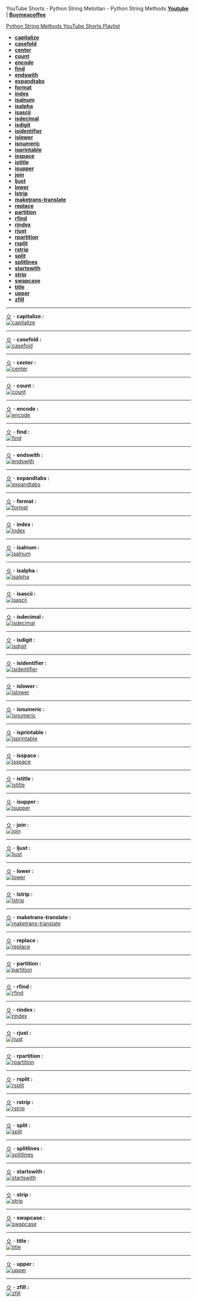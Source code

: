 YouTube Shorts - Python String Metotları - Python String Methods **[Youtube](https://www.youtube.com/@umtsn)** | **[Buymeacoffee](https://www.buymeacoffee.com/umitsen)** 

[Python String Methods YouTube Shorts Playlist](https://www.youtube.com/playlist?list=PLWmM3tw4zswYp2ee_doiA-zb0AOD_vXms)


- <a href="#web-capitalize" id="web-toc-capitalize">**capitalize**</a>
- <a href="#web-casefold" id="web-toc-casefold">**casefold**</a>
- <a href="#web-center" id="web-toc-center">**center**</a>
- <a href="#web-count" id="web-toc-count">**count**</a>
- <a href="#web-encode" id="web-toc-encode">**encode**</a>
- <a href="#web-find" id="web-toc-find">**find**</a>
- <a href="#web-endswith" id="web-toc-endswith">**endswith**</a>
- <a href="#web-expandtabs" id="web-toc-expandtabs">**expandtabs**</a>
- <a href="#web-format" id="web-toc-format">**format**</a>
- <a href="#web-index" id="web-toc-index">**index**</a>
- <a href="#web-isalnum" id="web-toc-isalnum">**isalnum**</a>
- <a href="#web-isalpha" id="web-toc-isalpha">**isalpha**</a>
- <a href="#web-isascii" id="web-toc-isascii">**isascii**</a>
- <a href="#web-isdecimal" id="web-toc-isdecimal">**isdecimal**</a>
- <a href="#web-isdigit" id="web-toc-isdigit">**isdigit**</a>
- <a href="#web-isidentifier" id="web-toc-isidentifier">**isidentifier**</a>
- <a href="#web-islower" id="web-toc-islower">**islower**</a>
- <a href="#web-isnumeric" id="web-toc-isnumeric">**isnumeric**</a>
- <a href="#web-isprintable" id="web-toc-isprintable">**isprintable**</a>
- <a href="#web-isspace" id="web-toc-isspace">**isspace**</a>
- <a href="#web-istitle" id="web-toc-istitle">**istitle**</a>
- <a href="#web-isupper" id="web-toc-isupper">**isupper**</a>
- <a href="#web-join" id="web-toc-join">**join**</a>
- <a href="#web-ljust" id="web-toc-ljust">**ljust**</a>
- <a href="#web-lower" id="web-toc-lower">**lower**</a>
- <a href="#web-lstrip" id="web-toc-lstrip">**lstrip**</a>
- <a href="#web-maketrans-translate" id="web-toc-maketrans-translate">**maketrans-translate**</a>
- <a href="#web-replace" id="web-toc-replace">**replace**</a>
- <a href="#web-partition" id="web-toc-partition">**partition**</a>
- <a href="#web-rfind" id="web-toc-rfind">**rfind**</a>
- <a href="#web-rindex" id="web-toc-rindex">**rindex**</a>
- <a href="#web-rjust" id="web-toc-rjust">**rjust**</a>
- <a href="#web-rpartition" id="web-toc-rpartition">**rpartition**</a>
- <a href="#web-rsplit" id="web-toc-rsplit">**rsplit**</a>
- <a href="#web-rstrip" id="web-toc-rstrip">**rstrip**</a>
- <a href="#web-split" id="web-toc-split">**split**</a>
- <a href="#web-splitlines" id="web-toc-splitlines">**splitlines**</a>
- <a href="#web-startswith" id="web-toc-startswith">**startswith**</a>
- <a href="#web-strip" id="web-toc-strip">**strip**</a>
- <a href="#web-swapcase" id="web-toc-swapcase">**swapcase**</a>
- <a href="#web-title" id="web-toc-title">**title**</a>
- <a href="#web-upper" id="web-toc-upper">**upper**</a>
- <a href="#web-zfill" id="web-toc-zfill">**zfill**</a>


---
<a href="#web-toc-capitalize"><span>&#8679;</span></a> - <span id = "web-capitalize">**capitalize :**</span><br>
[![capitalize](https://img.youtube.com/vi/g3JrPY3ogCw/0.jpg)](https://youtube.com/shorts/g3JrPY3ogCw "capitalize")
<br>

---
<a href="#web-toc-casefold"><span>&#8679;</span></a> - <span id = "web-casefold">**casefold :**</span><br>
[![casefold](https://img.youtube.com/vi/Q2HslIP03pk/0.jpg)](https://youtube.com/shorts/Q2HslIP03pk "casefold")
<br>

---
<a href="#web-toc-center"><span>&#8679;</span></a> - <span id = "web-center">**center :**</span><br>
[![center](https://img.youtube.com/vi/1fJgV2g4npU/0.jpg)](https://youtube.com/shorts/1fJgV2g4npU "center")
<br>

---
<a href="#web-toc-count"><span>&#8679;</span></a> - <span id = "web-count">**count :**</span><br>
[![count](https://img.youtube.com/vi/intW7LeBVLw/0.jpg)](https://youtube.com/shorts/intW7LeBVLw "count")
<br>

---
<a href="#web-toc-encode"><span>&#8679;</span></a> - <span id = "web-encode">**encode :**</span><br>
[![encode](https://img.youtube.com/vi/IgCqZhqUvaQ/0.jpg)](https://youtube.com/shorts/IgCqZhqUvaQ "encode")
<br>

---
<a href="#web-toc-find"><span>&#8679;</span></a> - <span id = "web-find">**find :**</span><br>
[![find](https://img.youtube.com/vi/RNMoIcRAUu4/0.jpg)](https://youtube.com/shorts/RNMoIcRAUu4 "find")
<br>

---
<a href="#web-toc-endswith"><span>&#8679;</span></a> - <span id = "web-endswith">**endswith :**</span><br>
[![endswith](https://img.youtube.com/vi/2dKG7jLtthE/0.jpg)](https://youtube.com/shorts/2dKG7jLtthE "endswith")
<br>

---
<a href="#web-toc-expandtabs"><span>&#8679;</span></a> - <span id = "web-expandtabs">**expandtabs :**</span><br>
[![expandtabs](https://img.youtube.com/vi/jAqfG2K-UpE/0.jpg)](https://youtube.com/shorts/jAqfG2K-UpE "expandtabs")
<br>

---
<a href="#web-toc-format"><span>&#8679;</span></a> - <span id = "web-format">**format :**</span><br>
[![format](https://img.youtube.com/vi/q6gPgi4BExg/0.jpg)](https://youtube.com/shorts/q6gPgi4BExg "format")
<br>

---
<a href="#web-toc-index"><span>&#8679;</span></a> - <span id = "web-index">**index :**</span><br>
[![index](https://img.youtube.com/vi/-k4f_dwbyGQ/0.jpg)](https://youtube.com/shorts/-k4f_dwbyGQ "index")
<br>

---
<a href="#web-toc-isalnum"><span>&#8679;</span></a> - <span id = "web-isalnum">**isalnum :**</span><br>
[![isalnum](https://img.youtube.com/vi/Qtc7J01EwMI/0.jpg)](https://youtube.com/shorts/Qtc7J01EwMI "isalnum")
<br>

---
<a href="#web-toc-isalpha"><span>&#8679;</span></a> - <span id = "web-isalpha">**isalpha :**</span><br>
[![isalpha](https://img.youtube.com/vi/bPQFNwlWRvg/0.jpg)](https://youtube.com/shorts/bPQFNwlWRvg "isalpha")
<br>

---
<a href="#web-toc-isascii"><span>&#8679;</span></a> - <span id = "web-isascii">**isascii :**</span><br>
[![isascii](https://img.youtube.com/vi/0O5FCm3FiTw/0.jpg)](https://youtube.com/shorts/0O5FCm3FiTw "isascii")
<br>

---
<a href="#web-toc-isdecimal"><span>&#8679;</span></a> - <span id = "web-isdecimal">**isdecimal :**</span><br>
[![isdecimal](https://img.youtube.com/vi/7SqyFEdcWKs/0.jpg)](https://youtube.com/shorts/7SqyFEdcWKs "isdecimal")
<br>

---
<a href="#web-toc-isdigit"><span>&#8679;</span></a> - <span id = "web-isdigit">**isdigit :**</span><br>
[![isdigit](https://img.youtube.com/vi/tbOOSu_I_TI/0.jpg)](https://youtube.com/shorts/tbOOSu_I_TI "isdigit")
<br>

---
<a href="#web-toc-isidentifier"><span>&#8679;</span></a> - <span id = "web-isidentifier">**isidentifier :**</span><br>
[![isidentifier](https://img.youtube.com/vi/yQbHjZAyjpw/0.jpg)](https://youtube.com/shorts/yQbHjZAyjpw "isidentifier")
<br>

---
<a href="#web-toc-islower"><span>&#8679;</span></a> - <span id = "web-islower">**islower :**</span><br>
[![islower](https://img.youtube.com/vi/gV053lQpmfs/0.jpg)](https://youtube.com/shorts/gV053lQpmfs "islower")
<br>

---
<a href="#web-toc-isnumeric"><span>&#8679;</span></a> - <span id = "web-isnumeric">**isnumeric :**</span><br>
[![isnumeric](https://img.youtube.com/vi/JkIDMlGsGrc/0.jpg)](https://youtube.com/shorts/JkIDMlGsGrc "isnumeric")
<br>

---
<a href="#web-toc-isprintable"><span>&#8679;</span></a> - <span id = "web-isprintable">**isprintable :**</span><br>
[![isprintable](https://img.youtube.com/vi/lsL0DpwwB0M/0.jpg)](https://youtube.com/shorts/lsL0DpwwB0M "isprintable")
<br>

---
<a href="#web-toc-isspace"><span>&#8679;</span></a> - <span id = "web-isspace">**isspace :**</span><br>
[![isspace](https://img.youtube.com/vi/9muj3MSpHjc/0.jpg)](https://youtube.com/shorts/9muj3MSpHjc "isspace")
<br>

---
<a href="#web-toc-istitle"><span>&#8679;</span></a> - <span id = "web-istitle">**istitle :**</span><br>
[![istitle](https://img.youtube.com/vi/q-8RstSK3fU/0.jpg)](https://youtube.com/shorts/q-8RstSK3fU "istitle")
<br>

---
<a href="#web-toc-isupper"><span>&#8679;</span></a> - <span id = "web-isupper">**isupper :**</span><br>
[![isupper](https://img.youtube.com/vi/9lKT1qOs4wY/0.jpg)](https://youtube.com/shorts/9lKT1qOs4wY "isupper")
<br>

---
<a href="#web-toc-join"><span>&#8679;</span></a> - <span id = "web-join">**join :**</span><br>
[![join](https://img.youtube.com/vi/0Rk4oeXDvCo/0.jpg)](https://youtube.com/shorts/0Rk4oeXDvCo "join")
<br>

---
<a href="#web-toc-ljust"><span>&#8679;</span></a> - <span id = "web-ljust">**ljust :**</span><br>
[![ljust](https://img.youtube.com/vi/o8fnIx3Vr9A/0.jpg)](https://youtube.com/shorts/o8fnIx3Vr9A "ljust")
<br>

---
<a href="#web-toc-lower"><span>&#8679;</span></a> - <span id = "web-lower">**lower :**</span><br>
[![lower](https://img.youtube.com/vi/xolCoYpGtaY/0.jpg)](https://youtube.com/shorts/xolCoYpGtaY "lower")
<br>

---
<a href="#web-toc-lstrip"><span>&#8679;</span></a> - <span id = "web-lstrip">**lstrip :**</span><br>
[![lstrip](https://img.youtube.com/vi/1-OkTVa-MpI/0.jpg)](https://youtube.com/shorts/1-OkTVa-MpI "lstrip")
<br>

---
<a href="#web-toc-maketrans-translate"><span>&#8679;</span></a> - <span id = "web-maketrans-translate">**maketrans-translate :**</span><br>
[![maketrans-translate](https://img.youtube.com/vi/uHsb4Cl7x-U/0.jpg)](https://youtube.com/shorts/uHsb4Cl7x-U "maketrans-translate")
<br>

---
<a href="#web-toc-replace"><span>&#8679;</span></a> - <span id = "web-replace">**replace :**</span><br>
[![replace](https://img.youtube.com/vi/xZ8_f_0RYg4/0.jpg)](https://youtube.com/shorts/xZ8_f_0RYg4 "replace")
<br>

---
<a href="#web-toc-partition"><span>&#8679;</span></a> - <span id = "web-partition">**partition :**</span><br>
[![partition](https://img.youtube.com/vi/xjPiRYaxopg/0.jpg)](https://youtube.com/shorts/xjPiRYaxopg "partition")
<br>

---
<a href="#web-toc-rfind"><span>&#8679;</span></a> - <span id = "web-rfind">**rfind :**</span><br>
[![rfind](https://img.youtube.com/vi/T2X7H4xk9cY/0.jpg)](https://youtube.com/shorts/T2X7H4xk9cY "rfind")
<br>

---
<a href="#web-toc-rindex"><span>&#8679;</span></a> - <span id = "web-rindex">**rindex :**</span><br>
[![rindex](https://img.youtube.com/vi/p7q974kGe20/0.jpg)](https://youtube.com/shorts/p7q974kGe20 "rindex")
<br>

---
<a href="#web-toc-rjust"><span>&#8679;</span></a> - <span id = "web-rjust">**rjust :**</span><br>
[![rjust](https://img.youtube.com/vi/EpSie-CaGno/0.jpg)](https://youtube.com/shorts/EpSie-CaGno "rjust")
<br>

---
<a href="#web-toc-rpartition"><span>&#8679;</span></a> - <span id = "web-rpartition">**rpartition :**</span><br>
[![rpartition](https://img.youtube.com/vi/tghTCwsNu6w/0.jpg)](https://youtube.com/shorts/tghTCwsNu6w "rpartition")
<br>

---
<a href="#web-toc-rsplit"><span>&#8679;</span></a> - <span id = "web-rsplit">**rsplit :**</span><br>
[![rsplit](https://img.youtube.com/vi/FejTINNwpVk/0.jpg)](https://youtube.com/shorts/FejTINNwpVk "rsplit")
<br>

---
<a href="#web-toc-rstrip"><span>&#8679;</span></a> - <span id = "web-rstrip">**rstrip :**</span><br>
[![rstrip](https://img.youtube.com/vi/czKJ2TJqhGg/0.jpg)](https://youtube.com/shorts/czKJ2TJqhGg "rstrip")
<br>

---
<a href="#web-toc-split"><span>&#8679;</span></a> - <span id = "web-split">**split :**</span><br>
[![split](https://img.youtube.com/vi/pbx3kzqplx0/0.jpg)](https://youtube.com/shorts/pbx3kzqplx0 "split")
<br>

---
<a href="#web-toc-splitlines"><span>&#8679;</span></a> - <span id = "web-splitlines">**splitlines :**</span><br>
[![splitlines](https://img.youtube.com/vi/qWjlhEIknB4/0.jpg)](https://youtube.com/shorts/qWjlhEIknB4 "splitlines")
<br>

---
<a href="#web-toc-startswith"><span>&#8679;</span></a> - <span id = "web-startswith">**startswith :**</span><br>
[![startswith](https://img.youtube.com/vi/6tR3RDENYYI/0.jpg)](https://youtube.com/shorts/6tR3RDENYYI "startswith")
<br>

---
<a href="#web-toc-strip"><span>&#8679;</span></a> - <span id = "web-strip">**strip :**</span><br>
[![strip](https://img.youtube.com/vi/dYF0XjR9yf8/0.jpg)](https://youtube.com/shorts/dYF0XjR9yf8 "strip")
<br>

---
<a href="#web-toc-swapcase"><span>&#8679;</span></a> - <span id = "web-swapcase">**swapcase :**</span><br>
[![swapcase](https://img.youtube.com/vi/Fc27Nu45WaA/0.jpg)](https://youtube.com/shorts/Fc27Nu45WaA "swapcase")
<br>

---
<a href="#web-toc-title"><span>&#8679;</span></a> - <span id = "web-title">**title :**</span><br>
[![title](https://img.youtube.com/vi/-UtoNTt8xJs/0.jpg)](https://youtube.com/shorts/-UtoNTt8xJs "title")
<br>

---
<a href="#web-toc-upper"><span>&#8679;</span></a> - <span id = "web-upper">**upper :**</span><br>
[![upper](https://img.youtube.com/vi/ERgbjUmlU7Y/0.jpg)](https://youtube.com/shorts/ERgbjUmlU7Y "upper")
<br>

---
<a href="#web-toc-zfill"><span>&#8679;</span></a> - <span id = "web-zfill">**zfill :**</span><br>
[![zfill](https://img.youtube.com/vi/YimTAZ3xQ_E/0.jpg)](https://youtube.com/shorts/YimTAZ3xQ_E "zfill")
<br>




